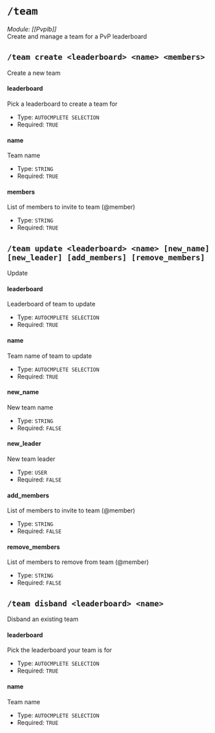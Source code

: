 # `/team`
*Module: [[Pvplb]]*<br>
Create and manage a team for a PvP leaderboard
## `/team create <leaderboard> <name> <members>`
Create a new team
#### leaderboard
Pick a leaderboard to create a team for
- Type: `AUTOCMPLETE SELECTION`
- Required: `TRUE`
#### name
Team name
- Type: `STRING`
- Required: `TRUE`
#### members
List of members to invite to team (@member)
- Type: `STRING`
- Required: `TRUE`
## `/team update <leaderboard> <name> [new_name] [new_leader] [add_members] [remove_members]`
Update
#### leaderboard
Leaderboard of team to update
- Type: `AUTOCMPLETE SELECTION`
- Required: `TRUE`
#### name
Team name of team to update
- Type: `AUTOCMPLETE SELECTION`
- Required: `TRUE`
#### new_name
New team name
- Type: `STRING`
- Required: `FALSE`
#### new_leader
New team leader
- Type: `USER`
- Required: `FALSE`
#### add_members
List of members to invite to team (@member)
- Type: `STRING`
- Required: `FALSE`
#### remove_members
List of members to remove from team (@member)
- Type: `STRING`
- Required: `FALSE`
## `/team disband <leaderboard> <name>`
Disband an existing team
#### leaderboard
Pick the leaderboard your team is for
- Type: `AUTOCMPLETE SELECTION`
- Required: `TRUE`
#### name
Team name
- Type: `AUTOCMPLETE SELECTION`
- Required: `TRUE`